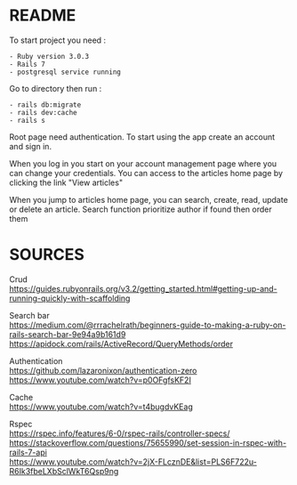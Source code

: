 # README 
To start project you need :

	- Ruby version 3.0.3
	- Rails 7
	- postgresql service running

Go to directory then run : 

	- rails db:migrate
	- rails dev:cache
	- rails s

Root page need authentication.
To start using the app create an account and sign in.

When you log in you start on your account management page where you can change your credentials.
You can access to the articles home page by clicking the link "View articles"

When you jump to articles home page, you can search, create, read, update or delete an article.
Search function prioritize author if found then order them


# SOURCES

Crud</br>
https://guides.rubyonrails.org/v3.2/getting_started.html#getting-up-and-running-quickly-with-scaffolding</br>

Search bar</br>
https://medium.com/@rrrachelrath/beginners-guide-to-making-a-ruby-on-rails-search-bar-9e94a9b161d9</br>
https://apidock.com/rails/ActiveRecord/QueryMethods/order</br>

Authentication</br>
https://github.com/lazaronixon/authentication-zero</br>
https://www.youtube.com/watch?v=p0OFgfsKF2I</br>

Cache</br>
https://www.youtube.com/watch?v=t4bugdvKEag</br>

Rspec</br>
https://rspec.info/features/6-0/rspec-rails/controller-specs/</br>
https://stackoverflow.com/questions/75655990/set-session-in-rspec-with-rails-7-api</br>
https://www.youtube.com/watch?v=2jX-FLcznDE&list=PLS6F722u-R6Ik3fbeLXbSclWkT6Qsp9ng</br>
